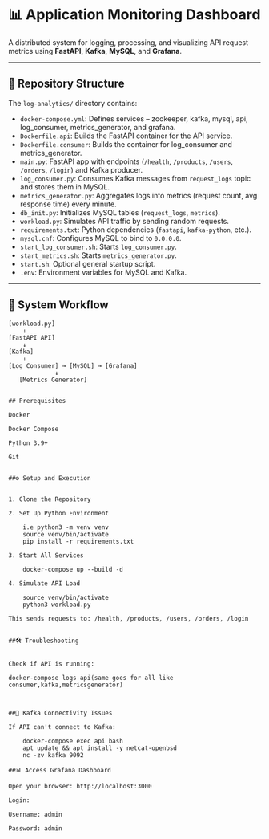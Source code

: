 # 📊 Application Monitoring Dashboard

A distributed system for logging, processing, and visualizing API request metrics using **FastAPI**, **Kafka**, **MySQL**, and **Grafana**.

---

## 📁 Repository Structure

The `log-analytics/` directory contains:

- `docker-compose.yml`: Defines services – zookeeper, kafka, mysql, api, log_consumer, metrics_generator, and grafana.
- `Dockerfile.api`: Builds the FastAPI container for the API service.
- `Dockerfile.consumer`: Builds the container for log_consumer and metrics_generator.
- `main.py`: FastAPI app with endpoints (`/health`, `/products`, `/users`, `/orders`, `/login`) and Kafka producer.
- `log_consumer.py`: Consumes Kafka messages from `request_logs` topic and stores them in MySQL.
- `metrics_generator.py`: Aggregates logs into metrics (request count, avg response time) every minute.
- `db_init.py`: Initializes MySQL tables (`request_logs`, `metrics`).
- `workload.py`: Simulates API traffic by sending random requests.
- `requirements.txt`: Python dependencies (`fastapi`, `kafka-python`, etc.).
- `mysql.cnf`: Configures MySQL to bind to `0.0.0.0`.
- `start_log_consumer.sh`: Starts `log_consumer.py`.
- `start_metrics.sh`: Starts `metrics_generator.py`.
- `start.sh`: Optional general startup script.
- `.env`: Environment variables for MySQL and Kafka.

---

## 🔁 System Workflow

```plaintext
[workload.py] 
    ↓ 
[FastAPI API] 
    ↓ 
[Kafka] 
    ↓ 
[Log Consumer] → [MySQL] → [Grafana]
             ↓
   [Metrics Generator]


## Prerequisites

Docker

Docker Compose

Python 3.9+

Git


##⚙️ Setup and Execution


1. Clone the Repository

2. Set Up Python Environment

    i.e python3 -m venv venv
	source venv/bin/activate
	pip install -r requirements.txt
 
3. Start All Services

	docker-compose up --build -d

4. Simulate API Load

	source venv/bin/activate
	python3 workload.py

This sends requests to: /health, /products, /users, /orders, /login


##🛠️ Troubleshooting


Check if API is running:

docker-compose logs api(same goes for all like consumer,kafka,metricsgenerator)



##🔌 Kafka Connectivity Issues

If API can't connect to Kafka:
	
	docker-compose exec api bash
	apt update && apt install -y netcat-openbsd
	nc -zv kafka 9092

##📊 Access Grafana Dashboard

Open your browser: http://localhost:3000

Login:

Username: admin

Password: admin


